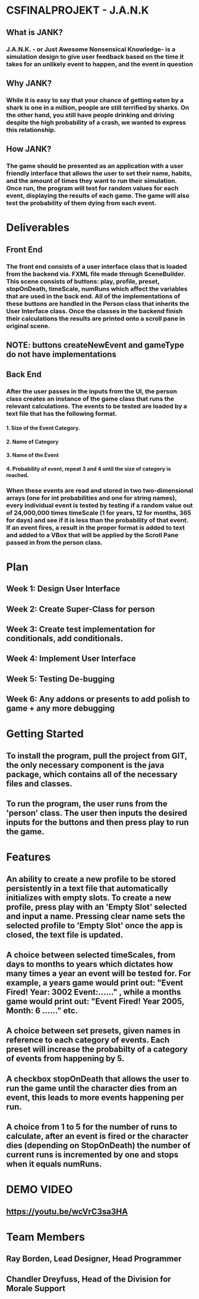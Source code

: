 # CSFINALPROJEKT - J.A.N.K

## What is JANK?

### J.A.N.K. - or Just Awesome Nonsensical Knowledge- is a simulation design to give user feedback based on the time it takes for an unlikely event to happen, and the event in question

## Why JANK?

### While it is easy to say that your chance of getting eaten by a shark is one in a million, people are still terrified by sharks. On the other hand, you still have people drinking and driving despite the high probability of a crash, we wanted to express this relationship.

## How JANK?

### The game should be presented as an application with a user friendly interface that allows the user to set their name, habits, and the amount of times they want to run their simulation. Once run, the program will test for random values for each event, displaying the results of each game. The game will also test the probability of them dying from each event. 

# Deliverables

## Front End

### The front end consists of a user interface class that is loaded from the backend via. FXML file made through SceneBuilder. This scene consists of buttons: play, profile, preset, stopOnDeath, timeScale, numRuns which affect the variables that are used in the back end. All of the implementations of these buttons are handled in the Person class that inherits the User Interface class. Once the classes in the backend finish their calculations the results are printed onto a scroll pane in original scene. 

## NOTE: buttons createNewEvent and gameType do not have implementations

## Back End

### After the user passes in the inputs from the UI, the person class creates an instance of the game class that runs the relevant calculations. The events to be tested are loaded by a text file that has the following format.

#### 1. Size of the Event Category.
#### 2. Name of Category
#### 3. Name of the Event
#### 4. Probability of event, repeat 3 and 4 until the size of category is reached.

### When these events are read and stored in two two-dimensional arrays (one for int probabilities and one for string names), every individual event is tested by testing if a random value out of 24,000,000 times timeScale (1 for years, 12 for months, 365 for days) and see if it is less than the probability of that event. If an event fires, a result in the proper format is added to text and added to a VBox that will be applied by the Scroll Pane passed in from the person class.

# Plan

## Week 1: Design User Interface

## Week 2: Create Super-Class for person

## Week 3: Create test implementation for conditionals, add conditionals.

## Week 4: Implement User Interface

## Week 5: Testing De-bugging

## Week 6: Any addons or presents to add polish to game + any more debugging

# Getting Started

## To install the program, pull the project from GIT, the only necessary component is the java package, which contains all of the necessary files and classes.
## To run the program, the user runs from the 'person' class. The user then inputs the desired inputs for the buttons and then press play to run the game.

# Features

## An ability to create a new profile to be stored persistently in a text file that automatically initializes with empty slots. To create a new profile, press play with an 'Empty Slot' selected and input a name. Pressing clear name sets the selected profile to 'Empty Slot' once the app is closed, the text file is updated.

## A choice between selected timeScales, from days to months to years which dictates how many times a year an event will be tested for. For example, a years game would print out: "Event Fired! Year: 3002 Event:......" , while a months game would print out: "Event Fired! Year 2005, Month: 6 ......" etc.

## A choice between set presets, given names in reference to each category of events. Each preset will increase the probabilty of a category of events from happening by 5.

## A checkbox stopOnDeath that allows the user to run the game until the character dies from an event, this leads to more events happening per run.

## A choice from 1 to 5 for the number of runs to calculate, after an event is fired or the character dies (depending on StopOnDeath) the number of current runs is incremented by one and stops when it equals numRuns.

# DEMO VIDEO
## https://youtu.be/wcVrC3sa3HA

# Team Members

## Ray Borden, Lead Designer, Head Programmer

## Chandler Dreyfuss, Head of the Division for Morale Support
